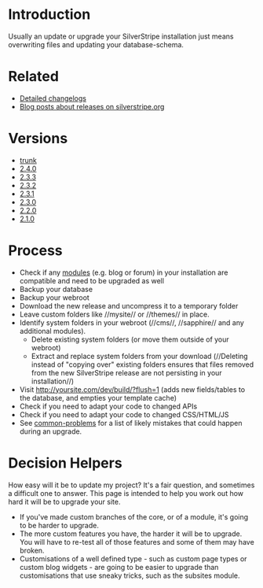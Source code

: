 # Introduction

Usually an update or upgrade your SilverStripe installation just means overwriting files and updating your database-schema.


# Related

*  [Detailed changelogs](http://open.silverstripe.org/wiki/ChangeLog)
*  [Blog posts about releases on silverstripe.org](http://silverstripe.org/blog/tag/release)

# Versions

*  [trunk](upgrading/trunk)
*  [2.4.0](upgrading/2.4.0)
*  [2.3.3](upgrading/2.3.3)
*  [2.3.2](upgrading/2.3.2)
*  [2.3.1](upgrading/2.3.1)
*  [2.3.0](upgrading/2.3.0)
*  [2.2.0](upgrading/2.2.0)
*  [2.1.0](upgrading/2.1.0)

# Process

*  Check if any [modules](modules) (e.g. blog or forum) in your installation are compatible and need to be upgraded as well
*  Backup your database
*  Backup your webroot
*  Download the new release and uncompress it to a temporary folder
*  Leave custom folders like //mysite// or //themes// in place.
*  Identify system folders in your webroot (//cms//, //sapphire// and any additional modules). 
    * Delete existing system folders (or move them outside of your webroot)
    * Extract and replace system folders from your download (//Deleting instead of "copying over" existing folders ensures that files removed from the new SilverStripe release are not persisting in your installation//)
*  Visit http://yoursite.com/dev/build/?flush=1 (adds new fields/tables to the database, and empties your template cache)
*  Check if you need to adapt your code to changed APIs
*  Check if you need to adapt your code to changed CSS/HTML/JS
*  See [common-problems](common-problems) for a list of likely mistakes that could happen during an upgrade.

#  Decision Helpers

How easy will it be to update my project? It's a fair question, and sometimes a difficult one to answer.  This page is intended to help you work out how hard it will be to upgrade your site.

*  If you've made custom branches of the core, or of a module, it's going to be harder to upgrade.
*  The more custom features you have, the harder it will be to upgrade.  You will have to re-test all of those features and some of them may have broken.
*  Customisations of a well defined type - such as custom page types or custom blog widgets - are going to be easier to upgrade than customisations that use sneaky tricks, such as the subsites module.
